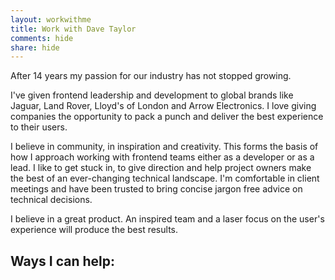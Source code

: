 ```yaml
---
layout: workwithme
title: Work with Dave Taylor
comments: hide
share: hide
---
```


After 14 years my passion for our industry has not stopped growing.

I've given frontend leadership and development to global brands like Jaguar, Land Rover, Lloyd's of London and Arrow Electronics. I  love giving companies the opportunity to pack a punch and deliver the best experience to their users.

I believe in community, in inspiration and creativity. This forms the basis of how I approach working with frontend teams either as a developer or as a lead. I like to get stuck in, to give direction and help project owners make the best of an ever-changing technical landscape. I'm comfortable in client meetings and have been trusted to bring concise jargon free advice on technical decisions.

I believe in a great product. An inspired team and a laser focus on the user's experience will produce the best results.

## Ways I can help:
